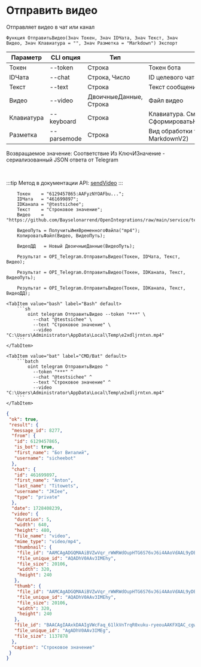 ﻿---
sidebar_position: 3
---

# Отправить видео
 Отправляет видео в чат или канал



`Функция ОтправитьВидео(Знач Токен, Знач IDЧата, Знач Текст, Знач Видео, Знач Клавиатура = "", Знач Разметка = "Markdown") Экспорт`

  | Параметр | CLI опция | Тип | Назначение |
  |-|-|-|-|
  | Токен | --token | Строка | Токен бота |
  | IDЧата | --chat | Строка, Число | ID целевого чата или IDЧата*IDТемы |
  | Текст | --text | Строка | Текст сообщения |
  | Видео | --video | ДвоичныеДанные, Строка | Файл видео |
  | Клавиатура | --keyboard | Строка | Клавиатура. См. СформироватьКлавиатуруПоМассивуКнопок |
  | Разметка | --parsemode | Строка | Вид обработки текста (HTML, Markdown, MarkdownV2) |

  
  Возвращаемое значение:   Соответствие Из КлючИЗначение - сериализованный JSON ответа от Telegram

<br/>

:::tip
Метод в документации API: [sendVideo](https://core.telegram.org/bots/api#sendvideo)
:::
<br/>


```bsl title="Пример кода"
    Токен    = "6129457865:AAFyzNYOAFbu...";
    IDЧата   = "461699897";
    IDКанала = "@testsichee";
    Текст    = "Строковое значение";
    Видео    = "https://github.com/Bayselonarrend/OpenIntegrations/raw/main/service/test_data/video.mp4";

    ВидеоПуть = ПолучитьИмяВременногоФайла("mp4");
    КопироватьФайл(Видео, ВидеоПуть);

    ВидеоДД   = Новый ДвоичныеДанные(ВидеоПуть);

    Результат = OPI_Telegram.ОтправитьВидео(Токен, IDЧата, Текст, Видео);

    Результат = OPI_Telegram.ОтправитьВидео(Токен, IDКанала, Текст, ВидеоПуть);

    Результат = OPI_Telegram.ОтправитьВидео(Токен, IDКанала, Текст, ВидеоДД);
```
    

 <Tabs>
  
    <TabItem value="bash" label="Bash" default>
        ```sh
            oint telegram ОтправитьВидео --token "***" \
              --chat "@testsichee" \
              --text "Строковое значение" \
              --video "C:\Users\Administrator\AppData\Local\Temp\e2xdljrntxn.mp4"
        ```
    </TabItem>
  
    <TabItem value="bat" label="CMD/Bat" default>
        ```batch
            oint telegram ОтправитьВидео ^
              --token "***" ^
              --chat "@testsichee" ^
              --text "Строковое значение" ^
              --video "C:\Users\Administrator\AppData\Local\Temp\e2xdljrntxn.mp4"
        ```
    </TabItem>
</Tabs>


```json title="Результат"
{
 "ok": true,
 "result": {
  "message_id": 8277,
  "from": {
   "id": 6129457865,
   "is_bot": true,
   "first_name": "Бот Виталий",
   "username": "sicheebot"
  },
  "chat": {
   "id": 461699897,
   "first_name": "Anton",
   "last_name": "Titowets",
   "username": "JKIee",
   "type": "private"
  },
  "date": 1728408239,
  "video": {
   "duration": 5,
   "width": 640,
   "height": 480,
   "file_name": "video",
   "mime_type": "video/mp4",
   "thumbnail": {
    "file_id": "AAMCAgADGQMAAiBVZwVqr_rWWRWdOupHTG6S76vJ6i4AAoVdAAL9yDBIsh0vx_6fbycBAAdtAAM2BA",
    "file_unique_id": "AQADhV0AAv3IMEhy",
    "file_size": 20106,
    "width": 320,
    "height": 240
   },
   "thumb": {
    "file_id": "AAMCAgADGQMAAiBVZwVqr_rWWRWdOupHTG6S76vJ6i4AAoVdAAL9yDBIsh0vx_6fbycBAAdtAAM2BA",
    "file_unique_id": "AQADhV0AAv3IMEhy",
    "file_size": 20106,
    "width": 320,
    "height": 240
   },
   "file_id": "BAACAgIAAxkDAAIgVWcFaq_61lkVnTrqR0xuku-ryeouAAKFXQAC_cgwSLIdL8f-n28nNgQ",
   "file_unique_id": "AgADhV0AAv3IMEg",
   "file_size": 1137878
  },
  "caption": "Строковое значение"
 }
}
```
